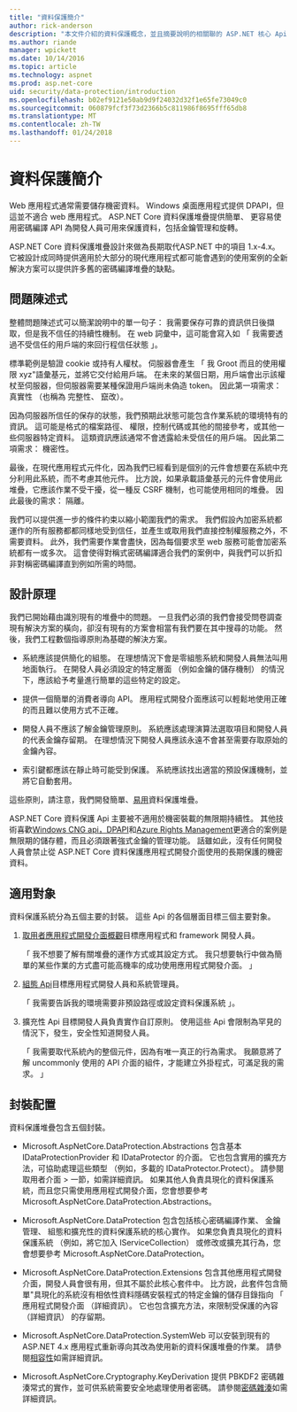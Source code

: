 ```yaml
---
title: "資料保護簡介"
author: rick-anderson
description: "本文件介紹的資料保護概念，並且摘要說明的相關聯的 ASP.NET 核心 Api 的設計原則。"
ms.author: riande
manager: wpickett
ms.date: 10/14/2016
ms.topic: article
ms.technology: aspnet
ms.prod: asp.net-core
uid: security/data-protection/introduction
ms.openlocfilehash: b02ef9121e50ab9d9f24032d32f1e65fe73049c0
ms.sourcegitcommit: 060879fcf3f73d2366b5c811986f8695fff65db8
ms.translationtype: MT
ms.contentlocale: zh-TW
ms.lasthandoff: 01/24/2018
---
```

# <a name="introduction-to-data-protection"></a>資料保護簡介

Web 應用程式通常需要儲存機密資料。 Windows 桌面應用程式提供 DPAPI，但這並不適合 web 應用程式。 ASP.NET Core 資料保護堆疊提供簡單、 更容易使用密碼編譯 API 為開發人員可用來保護資料，包括金鑰管理和旋轉。

ASP.NET Core 資料保護堆疊設計來做為長期取代<machineKey>ASP.NET 中的項目 1.x-4.x。 它被設計成同時提供適用於大部分的現代應用程式都可能會遇到的使用案例的全新解決方案可以提供許多舊的密碼編譯堆疊的缺點。

## <a name="problem-statement"></a>問題陳述式

整體問題陳述式可以簡潔說明中的單一句子： 我需要保存可靠的資訊供日後擷取，但是我不信任的持續性機制。 在 web 詞彙中，這可能會寫入如 「 我需要透過不受信任的用戶端的來回行程信任狀態 」。

標準範例是驗證 cookie 或持有人權杖。 伺服器會產生 「 我 Groot 而且的使用權限 xyz"語彙基元，並將它交付給用戶端。 在未來的某個日期，用戶端會出示該權杖至伺服器，但伺服器需要某種保證用戶端尚未偽造 token。 因此第一項需求： 真實性 （也稱為 完整性、 竄改）。

因為伺服器所信任的保存的狀態，我們預期此狀態可能包含作業系統的環境特有的資訊。 這可能是格式的檔案路徑、 權限，控制代碼或其他的間接參考，或其他一些伺服器特定資料。 這類資訊應該通常不會透露給未受信任的用戶端。 因此第二項需求： 機密性。

最後，在現代應用程式元件化，因為我們已經看到是個別的元件會想要在系統中充分利用此系統，而不考慮其他元件。 比方說，如果承載語彙基元的元件會使用此堆疊，它應該作業不受干擾，從一種反 CSRF 機制，也可能使用相同的堆疊。 因此最後的需求： 隔離。

我們可以提供進一步的條件約束以縮小範圍我們的需求。 我們假設內加密系統都運作的所有服務都都同樣地受到信任，並產生或取用我們直接控制權服務之外，不需要資料。 此外，我們需要作業會盡快，因為每個要求至 web 服務可能會加密系統都有一或多次。 這會使得對稱式密碼編譯適合我們的案例中，與我們可以折扣非對稱密碼編譯直到例如所需的時間。

## <a name="design-philosophy"></a>設計原理

我們已開始藉由識別現有的堆疊中的問題。 一旦我們必須的我們會接受問卷調查現有解決方案的橫向，卻沒有現有的方案會相當有我們要在其中搜尋的功能。 然後，我們工程數個指導原則為基礎的解決方案。

* 系統應該提供簡化的組態。 在理想情況下會是零組態系統和開發人員無法叫用地面執行。 在開發人員必須設定的特定層面 （例如金鑰的儲存機制） 的情況下，應該給予考量進行簡單的這些特定的設定。

* 提供一個簡單的消費者導向 API。 應用程式開發介面應該可以輕鬆地使用正確的而且難以使用方式不正確。

* 開發人員不應該了解金鑰管理原則。 系統應該處理演算法選取項目和開發人員的代表金鑰存留期。 在理想情況下開發人員應該永遠不會甚至需要存取原始的金鑰內容。

* 索引鍵都應該在靜止時可能受到保護。 系統應該找出適當的預設保護機制，並將它自動套用。

這些原則，請注意，我們開發簡單、[易用](using-data-protection.md)資料保護堆疊。

ASP.NET Core 資料保護 Api 主要被不適用於機密裝載的無限期持續性。 其他技術喜歡[Windows CNG api，DPAPI](https://msdn.microsoft.com/library/windows/desktop/hh706794%28v=vs.85%29.aspx)和[Azure Rights Management](https://docs.microsoft.com/rights-management/)更適合的案例是無限期的儲存體，而且必須跟著強式金鑰的管理功能。 話雖如此，沒有任何開發人員會禁止從 ASP.NET Core 資料保護應用程式開發介面使用的長期保護的機密資料。

## <a name="audience"></a>適用對象

資料保護系統分為五個主要的封裝。 這些 Api 的各個層面目標三個主要對象。

1. [取用者應用程式開發介面概觀](consumer-apis/overview.md)目標應用程式和 framework 開發人員。

   「 我不想要了解有關堆疊的運作方式或其設定方式。 我只想要執行中做為簡單的某些作業的方式盡可能高機率的成功使用應用程式開發介面。 」

2. [組態 Api](configuration/overview.md)目標應用程式開發人員和系統管理員。

   「 我需要告訴我的環境需要非預設路徑或設定資料保護系統 」。

3. 擴充性 Api 目標開發人員負責實作自訂原則。 使用這些 Api 會限制為罕見的情況下，發生，安全性知道開發人員。

   「 我需要取代系統內的整個元件，因為有唯一真正的行為需求。 我願意將了解 uncommonly 使用的 API 介面的組件，才能建立外掛程式，可滿足我的需求。 」

## <a name="package-layout"></a>封裝配置

資料保護堆疊包含五個封裝。

* Microsoft.AspNetCore.DataProtection.Abstractions 包含基本 IDataProtectionProvider 和 IDataProtector 的介面。 它也包含實用的擴充方法，可協助處理這些類型 （例如，多載的 IDataProtector.Protect）。 請參閱取用者介面 > 一節，如需詳細資訊。 如果其他人負責具現化的資料保護系統，而且您只需使用應用程式開發介面，您會想要參考 Microsoft.AspNetCore.DataProtection.Abstractions。

* Microsoft.AspNetCore.DataProtection 包含包括核心密碼編譯作業、 金鑰管理、 組態和擴充性的資料保護系統的核心實作。 如果您負責具現化的資料保護系統 （例如，將它加入 IServiceCollection） 或修改或擴充其行為，您會想要參考 Microsoft.AspNetCore.DataProtection。

* Microsoft.AspNetCore.DataProtection.Extensions 包含其他應用程式開發介面，開發人員會很有用，但其不屬於此核心套件中。 比方說，此套件包含簡單"具現化的系統沒有相依性資料隱碼安裝程式的特定金鑰的儲存目錄指向 「 應用程式開發介面 （詳細資訊）。 它也包含擴充方法，來限制受保護的內容 （詳細資訊） 的存留期。

* Microsoft.AspNetCore.DataProtection.SystemWeb 可以安裝到現有的 ASP.NET 4.x 應用程式重新導向其<machineKey>改為使用新的資料保護堆疊的作業。 請參閱[相容性](compatibility/replacing-machinekey.md#compatibility-replacing-machinekey)如需詳細資訊。

* Microsoft.AspNetCore.Cryptography.KeyDerivation 提供 PBKDF2 密碼雜湊常式的實作，並可供系統需要安全地處理使用者密碼。 請參閱[密碼雜湊](consumer-apis/password-hashing.md)如需詳細資訊。
